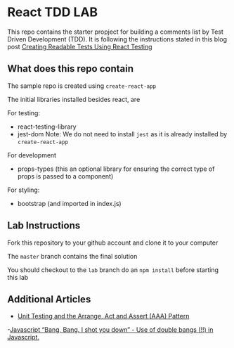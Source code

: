 # React TDD LAB

This repo contains the starter propject for building a comments list by Test Driven Development (TDD).
It is following the instructions stated in this blog post [Creating Readable Tests Using React Testing](https://medium.com/flatiron-labs/creating-readable-tests-using-react-testing-library-2bd03c49c284)

## What does this repo contain
The sample repo is created using `create-react-app`

The initial libraries installed besides react, are

For testing:
- react-testing-library
- jest-dom
Note: We do not need to install `jest` as it is already installed by `create-react-app`

For development
- props-types (this an optional library for ensuring the correct type of props is passed to a component)

For styling:
- bootstrap (and imported in index.js)

## Lab Instructions

Fork this repository to your github account and clone it to your computer

The `master` branch contains the final solution

You should checkout to the `lab` branch do an `npm install` before starting this lab

## Additional Articles
- [Unit Testing and the Arrange, Act and Assert (AAA) Pattern](https://medium.com/@pjbgf/title-testing-code-ocd-and-the-aaa-pattern-df453975ab80)

-[Javascript “Bang, Bang. I shot you down” - Use of double bangs (!!) in Javascript.](https://medium.com/@pddivine/javascript-bang-bang-i-shot-you-down-use-of-double-bangs-in-javascript-7c9d94446054)